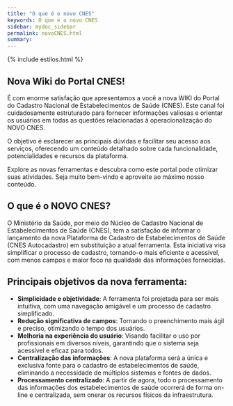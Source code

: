 ```yaml
---
title: "O que é o novo CNES"
keywords: O que é o novo CNES
sidebar: mydoc_sidebar
permalink: novoCNES.html
summary: 
---
```


{% include estilos.html %}


## Nova Wiki do Portal CNES!

É com enorme satisfação que apresentamos a você a nova WIKI do Portal do Cadastro Nacional de Estabelecimentos de Saúde (CNES). Este canal foi cuidadosamente estruturado para fornecer informações valiosas e orientar os usuários em todas as questões relacionadas à operacionalização do NOVO CNES.

O objetivo é esclarecer as principais dúvidas e facilitar seu acesso aos serviços, oferecendo um conteúdo detalhado sobre cada funcionalidade, potencialidades e recursos da plataforma.

Explore as novas ferramentas e descubra como este portal pode otimizar suas atividades. Seja muito bem-vindo e aproveite ao máximo nosso conteúdo.

## O que é o NOVO CNES?

O Ministério da Saúde, por meio do Núcleo de Cadastro Nacional de Estabelecimentos de Saúde (CNES), tem a satisfação de informar o lançamento da nova Plataforma de Cadastro de Estabelecimentos de Saúde (CNES Autocadastro) em substituição a atual ferramenta. Esta iniciativa visa simplificar o processo de cadastro, tornando-o mais eficiente e acessível, com menos campos e maior foco na qualidade das informações fornecidas.


## Principais objetivos da nova ferramenta:

- **Simplicidade e objetividade**: A ferramenta foi projetada para ser mais intuitiva, com uma navegação amigável e um processo de cadastro simplificado.
- **Redução significativa de campos**: Tornando o preenchimento mais ágil e preciso, otimizando o tempo dos usuários.
- **Melhoria na experiência do usuário**: Visando facilitar o uso por profissionais em diversos níveis, garantindo que o sistema seja acessível e eficaz para todos.
- **Centralização das informações**: A nova plataforma será a única e exclusiva fonte para o cadastro de estabelecimentos de saúde, eliminando a necessidade de múltiplos sistemas e fontes de dados.
- **Processamento centralizado**: A partir de agora, todo o processamento das informações dos estabelecimentos de saúde ocorrerá de forma on-line e centralizada, sem onerar os recursos físicos da infraestrutura.
